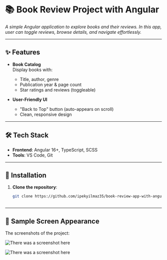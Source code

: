 # 📚 Book Review Project with Angular  

_A simple Angular application to explore books and their reviews. In this app, user can toggle reviews, browse details, and navigate effortlessly._  

---

## ✨ Features  

- **Book Catalog**  
  Display books with:  
  - Title, author, genre  
  - Publication year & page count  
  - Star ratings and reviews (toggleable)  

- **User-Friendly UI**  
  - "Back to Top" button (auto-appears on scroll)  
  - Clean, responsive design  

---

## 🛠️ Tech Stack  

- **Frontend**: Angular 16+, TypeScript, SCSS  
- **Tools**: VS Code, Git  

---

## 🚀 Installation  

1. **Clone the repository**:  
   ```bash  
   git clone https://github.com/ipekyilmaz35/book-review-app-with-angular.git
 
---

## 📸 Sample Screen Appearance

  The screenshots of the project:  

![There was a screenshot here](./book-review-app-page-1.png)  

![There was a screenshot here](./book-review-app-page-2.png)  